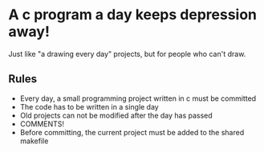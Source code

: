 # A c program a day keeps depression away!

Just like "a drawing every day" projects, but for people who can't draw.

## Rules
- Every day, a small programming project written in c must be committed
- The code has to be written in a single day
- Old projects can not be modified after the day has passed
- COMMENTS!
- Before committing, the current project must be added to the shared makefile
